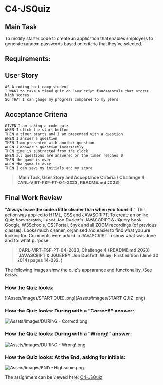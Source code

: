 # C4-JSQuiz
## Main Task

To modify starter code to create an application that enables employees to generate random passwords based on criteria that they’ve selected.

## Requirements:

## User Story

```
AS A coding boot camp student
I WANT to take a timed quiz on JavaScript fundamentals that stores high scores
SO THAT I can gauge my progress compared to my peers
```
## Acceptance Criteria

```
GIVEN I am taking a code quiz
WHEN I click the start button
THEN a timer starts and I am presented with a question
WHEN I answer a question
THEN I am presented with another question
WHEN I answer a question incorrectly
THEN time is subtracted from the clock
WHEN all questions are answered or the timer reaches 0
THEN the game is over
WHEN the game is over
THEN I can save my initials and my score
```
> **(Main Task, User Story and Acceptance Criteria / Challenge 4; CARL-VIRT-FSF-PT-04-2023, README.md 2023)** 

## Final Work Review

**"Always leave the code a little cleaner than when you found it."**  This action was applied to HTML, CSS and JAVASCRIPT. To create an online Quiz from scratch, I used Jon Ducket's JAVASCRIPT & JQuery book, Google, W3Schools, CSSPortal, Snyk and all ZOOM recordings (of previous classes). Looks much cleaner, organised and easier to find what you are looking for. Comments were added in JAVASCRIPT to show what was done and for what purpose.


> **(CARL-VIRT-FSF-PT-04-2023, Challenge 4 / README.md 2023)**
> **(JAVASCRIPT & JQUERRY, Jon Duckett, Wiley; First edition (June 30 2014) pages 14-292. )**

The following images show the quiz's appearance and functionality. (See below)

### How the Quiz looks:

![Assets/images/START QUIZ .png](Assets/images/START QUIZ .png)

### How the Quiz looks: During with a "Correct!" answer:

![Assets/images/DURING - Correct!.png]()

### How the Quiz looks: During with a "Wrong!" answer: 

![Assets/images/DURING - Wrong!.png]()

### How the Quiz looks: At the End, asking for initials:

![Assets/images/END - Highscore.png](image.png)

The assignment can be viewed here: [C4-JSQuiz]()
